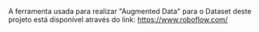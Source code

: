 A ferramenta usada para realizar "Augmented Data" para o Dataset deste projeto está disponível através do link: https://www.roboflow.com/